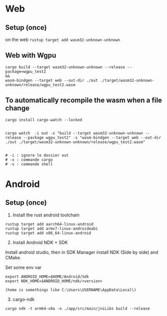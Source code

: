 
# Web

## Setup (once)

on the web `rustup target add wasm32-unknown-unknown`

## Web with Wgpu

```shell
cargo build --target wasm32-unknown-unknown --release --package=wgpu_test2
&&
wasm-bindgen --target web --out-dir ./out ./target/wasm32-unknown-unknown/release/wgpu_test2.wasm
```

## To automatically recompile the wasm when a file change

```shell
cargo install cargo-watch --locked


cargo watch  -i out -x "build --target wasm32-unknown-unknown --release --package wgpu_test2" -s "wasm-bindgen --target web --out-dir ./out ./target/wasm32-unknown-unknown/release/wgpu_test2.wasm"


# -i : ignore le dossier out
# -x : commande cargo
# -s : commande shell
```

# Android

## Setup (once)

1) Install the rust android toolchain
```shell
rustup target add aarch64-linux-android
rustup target add armv7-linux-androideabi
rustup target add x86_64-linux-android
```

2) Install Android NDK + SDK

Install android studio, then in SDK Manager install NDK (Side by side) and CMake.

Set some env var
```
export ANDROID_HOME=$HOME/Android/Sdk
export NDK_HOME=$ANDROID_HOME/ndk/<version>

(home is somethings like C:\Users\USERNAME\AppData\Local\)
```

3) cargo-ndk

```
cargo ndk -t arm64-v8a -o ./app/src/main/jniLibs build --release

```

